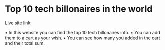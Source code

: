 # Top 10 tech billonaires in the world

Live site link:

• In this website you can find the top 10 tech billonaires info.
• You can add them to a cart as your wish.
• You can see how many you added in the cart and their total sum.
